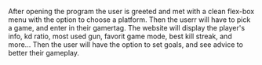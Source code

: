 After opening the program the user is greeted and met with a clean flex-box menu with the option to choose a platform.
Then the userr will have to pick a game, and enter in their gamertag.
The website will display the player's info, kd ratio, most used gun, favorit game mode, best kill streak, and more...
Then the user will have the option to set goals, and see advice to better their gameplay.

